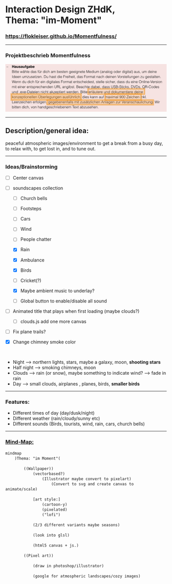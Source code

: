 # Interaction Design ZHdK, <br/> Thema: "im-Moment"


### https://flokleiser.github.io/Momentfulness/

___

### Projektbeschrieb Momentfulness

<!-- [[projektbeschrieb]] -->
![image](images/hausaufgabe/hausaufgabe.png)
___

## Description/general idea:

peaceful atmospheric images/environment to get a break from a busy day, to relax with, to get lost in, and to tune out. 

___

### Ideas/Brainstorming

- [ ] Center canvas

- [ ] soundscapes collection
    - [ ] Church bells
    - [ ] Footsteps
    - [ ] Cars
    - [ ] Wind
    - [ ] People chatter
    - [x] Rain
    - [x] Ambulance
    - [x] Birds
    - [ ] Cricket(?)

    - [x] Maybe ambient music to underlay?

    - [ ] Global button to enable/disable all sound

- [ ] Animated title that plays when first loading (maybe clouds?)
    - [ ] clouds.js add one more canvas

- [ ] Fix plane trails?
- [x] Change chimney smoke color

<br/>

- Night --> northern lights, stars, maybe a galaxy, moon, **shooting stars**
- Half night --> smoking chimneys, moon
- Clouds --> rain (or snow), maybe something to indicate wind? --> fade in rain
- Day --> small clouds, airplanes , planes, birds, **smaller birds**

___

### Features:

- Different times of day (day/dusk/night)
- Different weather (rain/cloudy/sunny etc)
- Different sounds (Birds, tourists, wind, rain, cars, church bells)

___

### <ins>Mind-Map:</ins>

```mermaid
mindmap
    )Thema: "im Moment"(

        ((Wallpaper))
            (vectorbased?)
                (Illustrator maybe convert to pixelart)
                    (Convert to svg and create canvas to animate/scale)

            [art style:] 
                (cartoon-y)
                (pixelated)
                ("lofi")

            (2/3 different variants maybe seasons)

            (look into glsl)

            (html5 canvas + js.)

        ((Pixel art))

            (draw in photoshop/illustrator)

            (google for atmospheric landscapes/cozy images)


```
